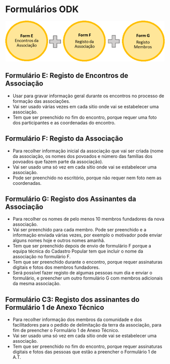 # Formulários ODK

![Formul&#xE1;rios ODK para Forma&#xE7;&#xE3;o duma Associa&#xE7;&#xE3;o](../.gitbook/assets/odk-associacoes.png)

## Formulário E: Registo de Encontros de Associação

* Usar para gravar informação geral durante os encontros no processo de formação das associações. 
* Vai ser usado várias vezes em cada sitio onde vai se estabelecer uma associação.
* Tem que ser preenchido no fim do encontro, porque requer uma foto dos participantes e as coordenadas do encontro.

## Formulário F: Registo da Associação

* Para recolher informação inicial da associação que vai ser criada \(nome da associação, os nomes dos povoados e número das famílias dos povoados que fazem parte da associação\).
* Vai ser usado uma só vez em cada sítio onde vai se estabelecer uma associação.
* Pode ser preenchido no escritório, porque não requer nem foto nem as coordenadas.

## Formulário G: Registo dos Assinantes da Associação

* Para recolher os nomes de pelo menos 10 membros fundadores da nova associação.
* Vai ser preenchido para cada membro. Pode ser preenchido e a informação enviada várias vezes, por exemplo o motivador pode enviar alguns nomes hoje e outros nomes amanhã.
* Tem que ser preenchido depois de envio de formulário F porque a equipa técnica do Cadastro Popular tem que incluir o nome da associação no formulário F.
* Tem que ser preenchido durante o encontro, porque requer assinaturas digitais e fotos dos membros fundadores.
* Será possível fazer registo de algumas pessoas num dia e enviar o formulário, e preencher um outro formulário G com membros adicionais da mesma associação.

## Formulário C3: Registo dos assinantes do Formulário 1 de Anexo Técnico

* Para recolher informação dos membros da comunidade e dos facilitadores para o pedido de delimitação da terra da associação, para fim de preencher o Formulário 1 de Anexo Técnico.
* Vai ser usado uma só vez em cada sítio onde vai se estabelecer uma associação.
* Tem que ser preenchido no fim do encontro, porque requer assinaturas digitais e fotos das pessoas que estão a preencher o Formulário 1 de A.T. 

